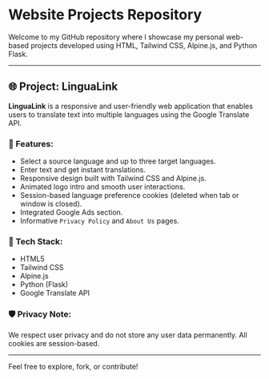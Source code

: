 
# Website Projects Repository

Welcome to my GitHub repository where I showcase my personal web-based projects developed using HTML, Tailwind CSS, Alpine.js, and Python Flask.

---

## 🌐 Project: LinguaLink

**LinguaLink** is a responsive and user-friendly web application that enables users to translate text into multiple languages using the Google Translate API.

### 🔧 Features:
- Select a source language and up to three target languages.
- Enter text and get instant translations.
- Responsive design built with Tailwind CSS and Alpine.js.
- Animated logo intro and smooth user interactions.
- Session-based language preference cookies (deleted when tab or window is closed).
- Integrated Google Ads section.
- Informative `Privacy Policy` and `About Us` pages.

### 📁 Tech Stack:
- HTML5
- Tailwind CSS
- Alpine.js
- Python (Flask)
- Google Translate API

### 🛡️ Privacy Note:
We respect user privacy and do not store any user data permanently. All cookies are session-based.

---

Feel free to explore, fork, or contribute!
